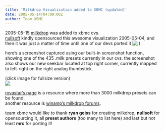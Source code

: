 ```yaml
---
title: 'Milkdrop Visualization added to XBMC (updated)'
date: 2005-05-14T04:00:00Z
author: Team XBMC
---
```

2005-05-15 [milkdrop](https://www.nullsoft.com/free/milkdrop/) was added to xbmc cvs.  
[nullsoft](https://www.nullsoft.com/) kindly opensourced this awesome visualization 2005-05-04, and then it was just a matter of time until one of our devs ported it ![;)](/sites/default/files/uploads/icon_wink.gif)

 here’s a screenshot captured using our built-in screenshot function, showing one of the 435 .milk presets currently in our cvs. the screenshot also shows our new seekbar located at top right corner, currently mapped to left-right on the right analog thumbstick. 

 (click image for fullsize version)  
[![](http://pike.xboxmediacenter.de/news-xbmc_milkdrop_thumb.jpg)](http://pike.xboxmediacenter.de/news-xbmc_milkdrop.jpg)

 [rovastar’s page](http://www.milkdrop.co.uk) is a resource where more than 3000 milkdrop presets can be found.  
 another resource is [winamp’s milkdrop forums](http://forums.winamp.com/forumdisplay.php?forumid=81).

 team xbmc would like to thank **ryan geiss** for creating milkdrop, **nullsoft** for opensourcing it, all **preset authors** (too many to list here) and last but not least **mrc** for porting it!

 